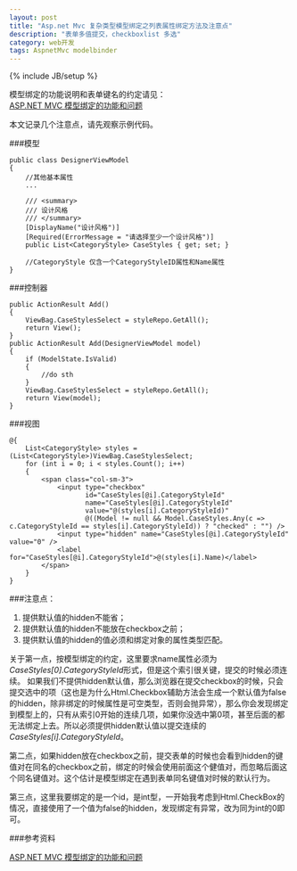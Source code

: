 ```yaml
---
layout: post
title: "Asp.net Mvc 复杂类型模型绑定之列表属性绑定方法及注意点"
description: "表单多值提交，checkboxlist 多选"
category: web开发
tags: AspnetMvc modelbinder
---
```

{% include JB/setup %}

模型绑定的功能说明和表单键名的约定请见：  
[ASP.NET MVC 模型绑定的功能和问题](http://msdn.microsoft.com/zh-cn/magazine/hh781022.aspx)

本文记录几个注意点，请先观察示例代码。

###模型

    public class DesignerViewModel
    {
        //其他基本属性
        ...

        /// <summary>
        /// 设计风格
        /// </summary>
        [DisplayName("设计风格")]
        [Required(ErrorMessage = "请选择至少一个设计风格")]
        public List<CategoryStyle> CaseStyles { get; set; } 

        //CategoryStyle 仅含一个CategoryStyleID属性和Name属性
    }

###控制器

    public ActionResult Add()
    {
        ViewBag.CaseStylesSelect = styleRepo.GetAll();
        return View();
    }
    public ActionResult Add(DesignerViewModel model)
    {
        if (ModelState.IsValid)
        {
            //do sth 
    	}
        ViewBag.CaseStylesSelect = styleRepo.GetAll();
        return View(model);
    }

###视图

    @{
        List<CategoryStyle> styles = (List<CategoryStyle>)ViewBag.CaseStylesSelect;
        for (int i = 0; i < styles.Count(); i++)
        {
            <span class="col-sm-3">
                <input type="checkbox"
                       id="CaseStyles[@i].CategoryStyleId"
                       name="CaseStyles[@i].CategoryStyleId"
                       value="@(styles[i].CategoryStyleId)"
                       @((Model != null && Model.CaseStyles.Any(c => c.CategoryStyleId == styles[i].CategoryStyleId)) ? "checked" : "") />
                <input type="hidden" name="CaseStyles[@i].CategoryStyleId" value="0" />
                <label for="CaseStyles[@i].CategoryStyleId">@(styles[i].Name)</label>
            </span>
        }
    }

###注意点：

1. 提供默认值的hidden不能省；
2. 提供默认值的hidden不能放在checkbox之前；
3. 提供默认值的hidden的值必须和绑定对象的属性类型匹配。

关于第一点，按模型绑定的约定，这里要求name属性必须为*CaseStyles[0].CategoryStyleId*形式，但是这个索引很关键，提交的时候必须连续。
如果我们不提供hidden默认值，那么浏览器在提交checkbox的时候，只会提交选中的项（这也是为什么Html.Checkbox辅助方法会生成一个默认值为false的hidden，除非绑定的时候属性是可空类型，否则会抛异常），那么你会发现绑定到模型上的，只有从索引0开始的连续几项，如果你没选中第0项，甚至后面的都无法绑定上去。所以必须提供hidden默认值以提交连续的*CaseStyles[i].CategoryStyleId*。

第二点，如果hidden放在checkbox之前，提交表单的时候也会看到hidden的键值对在同名的checkbox之前，绑定的时候会使用前面这个健值对，而忽略后面这个同名键值对。这个估计是模型绑定在遇到表单同名键值对时候的默认行为。

第三点，这里我要绑定的是一个id，是int型，一开始我考虑到Html.CheckBox的情况，直接使用了一个值为false的hidden，发现绑定有异常，改为同为int的0即可。



###参考资料

[ASP.NET MVC 模型绑定的功能和问题](http://msdn.microsoft.com/zh-cn/magazine/hh781022.aspx)


